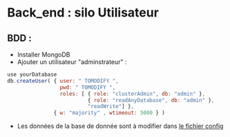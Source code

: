 # Back_end : silo Utilisateur

## BDD :

* Installer MongoDB
* Ajouter un utilisateur "adminstrateur" : 
```javascript
use yourDatabase
db.createUser( { user: " TOMODIFY ",
                 pwd: " TOMODIFY ",
                 roles: [ { role: "clusterAdmin", db: "admin" },
                          { role: "readAnyDatabase", db: "admin" },
                          "readWrite"] },
               { w: "majority" , wtimeout: 5000 } )
```
* Les données de la base de donnée sont à modifier dans [le fichier config](./config.json)
